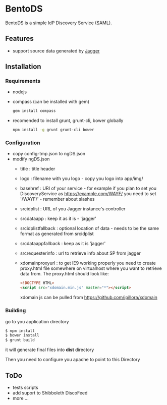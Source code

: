 # BentoDS
BentoDS is a simple IdP Discovery Service (SAML).
## Features
* support source data generated by [Jagger](https://github.com/Edugate/Jagger)

## Installation

### Requirements
   * nodejs
   * compass (can be installed with gem)
   
     ```bash
     gem install compass
     ```
     
   * recomended to install grunt, grunt-cli, bower globally
     ```bash
     npm install -g grunt grunt-cli bower
     ```
     
### Configuration
   * copy config-tmp.json to ngDS.json
   * modify ngDS.json
     * title : title header
     * logo : filename with you logo - copy you logo into app/img/
     * basehref : URI of your service - for example if you plan to set you DiscoveryService as https://example.com/WAYF/ 
       you need to set '/WAYF/' - remember about slashes
     * srcidplist : URL of you Jagger instance's controller 
     * srcdataapp : keep it as it is - 'jagger'
     * srcidplistfallback : optional location of data - needs to be the same format as generated from srcidplist
     * srcdataappfallback : keep as it is 'jagger'
     * srcrequesterinfo : url to retrieve info about SP from jagger
     * xdomainproxyurl : to get IE9 working properly you need to create proxy.html file somewhere on virtualhost where you want
       to retrieve data from. The proxy.html should look like:

       ```html
       <!DOCTYPE HTML>
       <script src="xdomain.min.js" master="*"></script>
       ```
       xdomain js can be pulled from https://github.com/jpillora/xdomain
       
### Building
  go to you application directory
  ```bash
  $ npm install
  $ bower install
  $ grunt build
  ```
  it will generate final files into **dist** directory

  Then you need to configure you apache to point to this Directory
  
## ToDo
 * tests scripts
 * add suport to Shibboleth DiscoFeed
 * more ...


